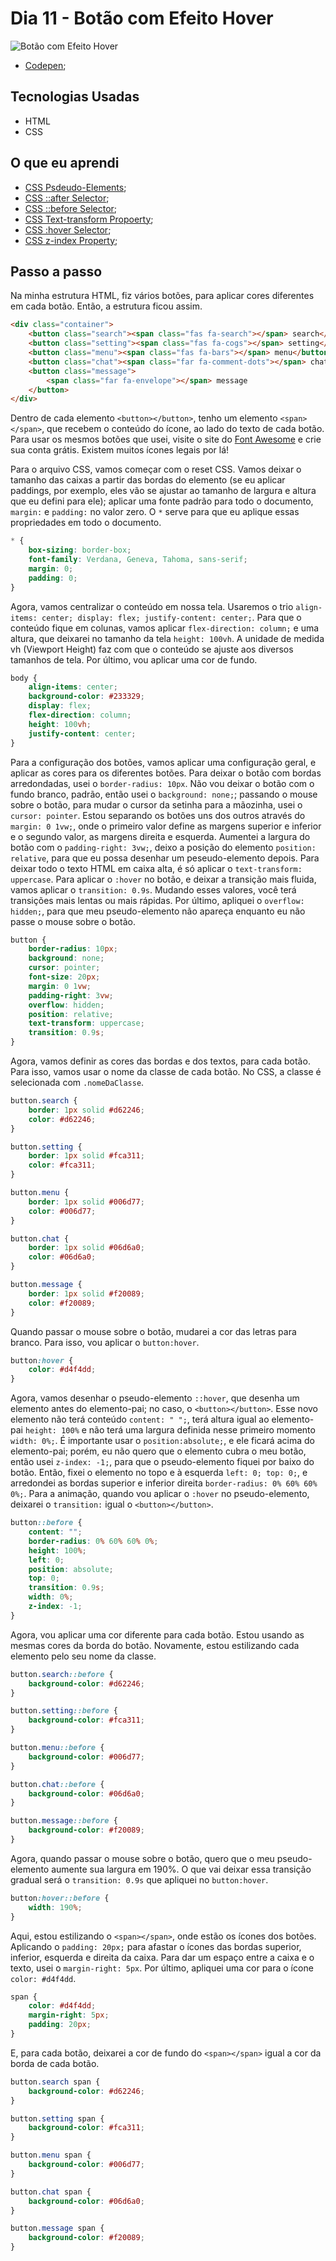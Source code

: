 # Dia 11 - Botão com Efeito Hover

![Botão com Efeito Hover](./botao.gif?raw=true "Botão com Efeito Hover")

-   [Codepen](https://codepen.io/lizvidotti91/pen/qBZywZz);

## Tecnologias Usadas

-   HTML
-   CSS

## O que eu aprendi

-   [CSS Psdeudo-Elements](https://www.w3schools.com/css/css_pseudo_elements.asp);
-   [CSS ::after Selector](https://www.w3schools.com/cssref/sel_after.asp);
-   [CSS ::before Selector](https://www.w3schools.com/cssref/sel_before.asp);
-   [CSS Text-transform Propoerty](https://www.w3schools.com/cssref/pr_text_text-transform.asp);
-   [CSS :hover Selector](https://www.w3schools.com/cssref/sel_hover.asp);
-   [CSS z-index Property](https://www.w3schools.com/cssref/pr_pos_z-index.asp);

## Passo a passo

Na minha estrutura HTML, fiz vários botões, para aplicar cores diferentes em cada botão. Então, a estrutura ficou assim.

```html
<div class="container">
    <button class="search"><span class="fas fa-search"></span> search</button>
    <button class="setting"><span class="fas fa-cogs"></span> setting</button>
    <button class="menu"><span class="fas fa-bars"></span> menu</button>
    <button class="chat"><span class="far fa-comment-dots"></span> chat</button>
    <button class="message">
        <span class="far fa-envelope"></span> message
    </button>
</div>
```

Dentro de cada elemento `<button></button>`, tenho um elemento `<span></span>`, que recebem o conteúdo do ícone, ao lado do texto de cada botão. Para usar os mesmos botões que usei, visite o site do [Font Awesome](https://fontawesome.com/icons?m=free) e crie sua conta grátis. Existem muitos ícones legais por lá!

Para o arquivo CSS, vamos começar com o reset CSS. Vamos deixar o tamanho das caixas a partir das bordas do elemento (se eu aplicar paddings, por exemplo, eles vão se ajustar ao tamanho de largura e altura que eu defini para ele); aplicar uma fonte padrão para todo o documento, `margin:` e `padding:` no valor zero. O `*` serve para que eu aplique essas propriedades em todo o documento.

```css
* {
    box-sizing: border-box;
    font-family: Verdana, Geneva, Tahoma, sans-serif;
    margin: 0;
    padding: 0;
}
```

Agora, vamos centralizar o conteúdo em nossa tela. Usaremos o trio `align-items: center; display: flex; justify-content: center;`. Para que o conteúdo fique em colunas, vamos aplicar `flex-direction: column;` e uma altura, que deixarei no tamanho da tela `height: 100vh`. A unidade de medida vh (Viewport Height) faz com que o conteúdo se ajuste aos diversos tamanhos de tela. Por último, vou aplicar uma cor de fundo.

```css
body {
    align-items: center;
    background-color: #233329;
    display: flex;
    flex-direction: column;
    height: 100vh;
    justify-content: center;
}
```

Para a configuração dos botões, vamos aplicar uma configuração geral, e aplicar as cores para os diferentes botões. Para deixar o botão com bordas arredondadas, usei o `border-radius: 10px`. Não vou deixar o botão com o fundo branco, padrão, então usei o `background: none;`; passando o mouse sobre o botão, para mudar o cursor da setinha para a mãozinha, usei o `cursor: pointer`. Estou separando os botões uns dos outros através do `margin: 0 1vw;`, onde o primeiro valor define as margens superior e inferior e o segundo valor, as margens direita e esquerda. Aumentei a largura do botão com o `padding-right: 3vw;`, deixo a posição do elemento `position: relative`, para que eu possa desenhar um peseudo-elemento depois. Para deixar todo o texto HTML em caixa alta, é só aplicar o `text-transform: uppercase`. Para aplicar o `:hover` no botão, e deixar a transição mais fluida, vamos aplicar o `transition: 0.9s`. Mudando esses valores, você terá transições mais lentas ou mais rápidas. Por último, apliquei o `overflow: hidden;`, para que meu pseudo-elemento não apareça enquanto eu não passe o mouse sobre o botão.

```css
button {
    border-radius: 10px;
    background: none;
    cursor: pointer;
    font-size: 20px;
    margin: 0 1vw;
    padding-right: 3vw;
    overflow: hidden;
    position: relative;
    text-transform: uppercase;
    transition: 0.9s;
}
```

Agora, vamos definir as cores das bordas e dos textos, para cada botão. Para isso, vamos usar o nome da classe de cada botão. No CSS, a classe é selecionada com `.nomeDaClasse`.

```css
button.search {
    border: 1px solid #d62246;
    color: #d62246;
}

button.setting {
    border: 1px solid #fca311;
    color: #fca311;
}

button.menu {
    border: 1px solid #006d77;
    color: #006d77;
}

button.chat {
    border: 1px solid #06d6a0;
    color: #06d6a0;
}

button.message {
    border: 1px solid #f20089;
    color: #f20089;
}
```

Quando passar o mouse sobre o botão, mudarei a cor das letras para branco. Para isso, vou aplicar o `button:hover`.

```css
button:hover {
    color: #d4f4dd;
}
```

Agora, vamos desenhar o pseudo-elemento `::hover`, que desenha um elemento antes do elemento-pai; no caso, o `<button></button>`. Esse novo elemento não terá conteúdo `content: " ";`, terá altura igual ao elemento-pai `height: 100%` e não terá uma largura definida nesse primeiro momento `width: 0%;`. É importante usar o `position:absolute;`, e ele ficará acima do elemento-pai; porém, eu não quero que o elemento cubra o meu botão, então usei `z-index: -1;`, para que o pseudo-elemento fiquei por baixo do botão. Então, fixei o elemento no topo e à esquerda `left: 0; top: 0;`, e arredondei as bordas superior e inferior direita `border-radius: 0% 60% 60% 0%;`. Para a animação, quando vou aplicar o `:hover` no pseudo-elemento, deixarei o `transition:` igual o `<button></button>`.

```css
button::before {
    content: "";
    border-radius: 0% 60% 60% 0%;
    height: 100%;
    left: 0;
    position: absolute;
    top: 0;
    transition: 0.9s;
    width: 0%;
    z-index: -1;
}
```

Agora, vou aplicar uma cor diferente para cada botão. Estou usando as mesmas cores da borda do botão. Novamente, estou estilizando cada elemento pelo seu nome da classe.

```css
button.search::before {
    background-color: #d62246;
}

button.setting::before {
    background-color: #fca311;
}

button.menu::before {
    background-color: #006d77;
}

button.chat::before {
    background-color: #06d6a0;
}

button.message::before {
    background-color: #f20089;
}
```

Agora, quando passar o mouse sobre o botão, quero que o meu pseudo-elemento aumente sua largura em 190%. O que vai deixar essa transição gradual será o `transition: 0.9s` que apliquei no `button:hover`.

```css
button:hover::before {
    width: 190%;
}
```

Aqui, estou estilizando o `<span></span>`, onde estão os ícones dos botões. Aplicando o `padding: 20px;` para afastar o ícones das bordas superior, inferior, esquerda e direita da caixa. Para dar um espaço entre a caixa e o texto, usei o `margin-right: 5px`. Por último, apliquei uma cor para o ícone `color: #d4f4dd`.

```css
span {
    color: #d4f4dd;
    margin-right: 5px;
    padding: 20px;
}
```

E, para cada botão, deixarei a cor de fundo do `<span></span>` igual a cor da borda de cada botão.

```css
button.search span {
    background-color: #d62246;
}

button.setting span {
    background-color: #fca311;
}

button.menu span {
    background-color: #006d77;
}

button.chat span {
    background-color: #06d6a0;
}

button.message span {
    background-color: #f20089;
}
```
